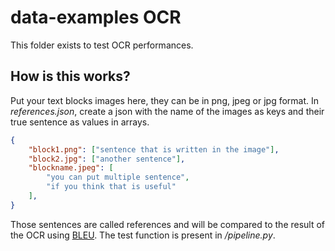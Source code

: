 # data-examples OCR
This folder exists to test OCR performances. 

## How is this works?
Put your text blocks images here, they can be in png, jpeg or jpg format.
In *references.json*, create a json with the name of the images as keys and their true sentence as values in arrays.

```json
{
    "block1.png": ["sentence that is written in the image"],
    "block2.jpg": ["another sentence"],
    "blockname.jpeg": [
        "you can put multiple sentence",
        "if you think that is useful"
    ],
}
```
Those sentences are called references and will be compared to the result of the OCR using [BLEU](https://en.wikipedia.org/wiki/BLEU). The test function is present in */pipeline.py*. 

